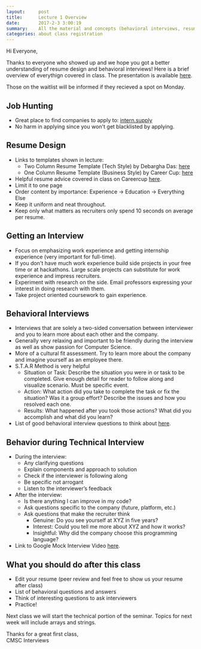 ```yaml
---
layout:     post
title:      Lecture 1 Overview
date:       2017-2-3 3:00:19
summary:    All the material and concepts (behavioral interviews, resume, job hunting) covered in first lecture.
categories: about class registration
---
```


Hi Everyone,

Thanks to everyone who showed up and we hope you got a better understanding of resume design and behavioral interviews! Here is a brief overview of everythign covered in class. The presentation is available [here](https://github.com/cmscinterviews/CMSC-Interview-Course-Files/blob/master/Lecture%201%20-%20Intro%20to%20Course%20-%202:3:17.pdf).

Those on the waitlist will be informed if they recieved a spot on Monday.

## Job Hunting
* Great place to find companies to apply to: [intern.supply](http://www.intern.supply/)
* No harm in applying since you won't get blacklisted by applying.

## Resume Design
* Links to templates shown in lecture: 
  * Two Column Resume Template (Tech Style) by Debargha Das: [here](https://github.com/deedy/Deedy-Resume)
  * One Column Resume Template (Business Style) by Career Cup: [here](https://www.careercup.com/static_html/Gayle_McDowell_CareerCup_Sample_Resume.doc)
* Helpful resume advice covered in class on Careercup [here](https://www.careercup.com/resume).
* Limit it to one page
* Order content by importance: Experience -> Education -> Everything Else
* Keep it uniform and neat throughout.
* Keep only what matters as recruiters only spend 10 seconds on average per resume.

## Getting an Interview
* Focus on emphasizing work experience and getting internship experience (very important for full-time).
* If you don't have much work experience build side projects in your free time or at hackathons. Large scale projects can substitute for work experience and impress recruiters.
* Experiment with research on the side. Email professors expressing your interest in doing research with them.
* Take project oriented coursework to gain experience.

## Behavioral Interviews
* Interviews that are solely a two-sided conversation between interviewer and you to learn more about each other and the company.
* Generally very relaxing and important to be friendly during the interview as well as show passion for Computer Science.
* More of a cultural fit assessment. Try to learn more about the company and imagine yourself as an employee there.
* S.T.A.R Method is very helpful
  * Situation or Task: Describe the situation you were in or task to be completed. Give enough detail for reader to follow along and visualize scenario. Must be specific event.
  * Action: What action did you take to complete the task or fix the situation? Was it a group effort? Describe the issues and how you resolved each one.
  * Results: What happened after you took those actions? What did you accomplish and what did you learn?
* List of good behavioral interview questions to think about [here](http://recruitloop.com/blog/behavioural-interview-questions/).

## Behavior during Technical Interview
* During the interview:
  * Any clarifying questions
  * Explain components and approach to solution
  * Check if the interviewer is following along
  * Be specific not arrogant
  * Listen to the interviewer’s feedback
* After the interview:
  * Is there anything I can improve in my code?
  * Ask questions specific to the company (future, platform, etc.)
  * Ask questions that make the recruiter think 
    * Genuine: Do you see yourself at XYZ in five years?
    * Interest: Could you tell me more about XYZ and how it works?
    * Insightful: Why did the company choose this programming language?
* Link to Google Mock Interview Video [here](https://www.youtube.com/watch?v=XKu_SEDAykw).

## What you should do after this class
* Edit your resume (peer review and feel free to show us your resume after class)
* List of behavioral questions and answers
* Think of interesting questions to ask interviewers
* Practice!

Next class we will start the technical portion of the seminar. Topics for next week will include arrays and strings.

Thanks for a great first class,  
CMSC Interviews
